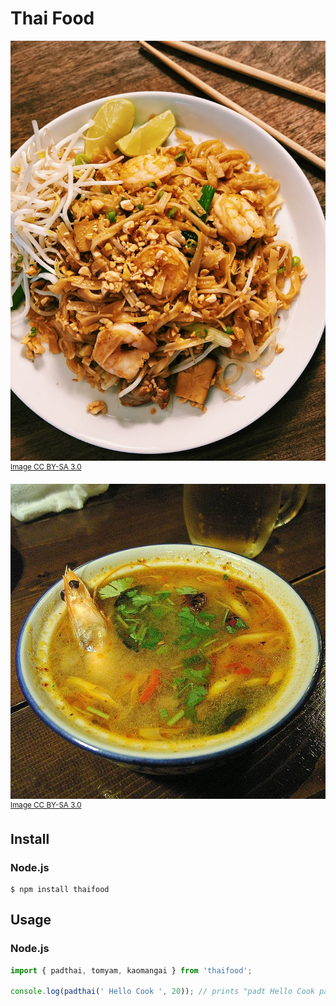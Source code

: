 # Thai Food

![Pad Thai](padthai.jpg)
<sup>[Image CC BY-SA 3.0](https://lh6.googleusercontent.com/ZXUp_utp_lJJGF70BC5KtJWeJhRKQbThT3pU-8fOi5DnQshT0b4tsQEWsMSIVRoQ13aX_FXgTZBaZNrmwyT5I8yn9l_0ftxDyOSLaWG62xoVyIt7wLYmj_OcVB4AMoRvrB02IRyK)</sup>

![Tom Yam](tomyam.jpg)
<sup>[Image CC BY-SA 3.0](https://en.m.wikipedia.org/wiki/File:Tom_yum.jpg)</sup>

## Install

### Node.js

```
$ npm install thaifood
```

## Usage

### Node.js

```javascript
import { padthai, tomyam, kaomangai } from 'thaifood';

console.log(padthai(' Hello Cook ', 20)); // prints "padt Hello Cook padt"
```

